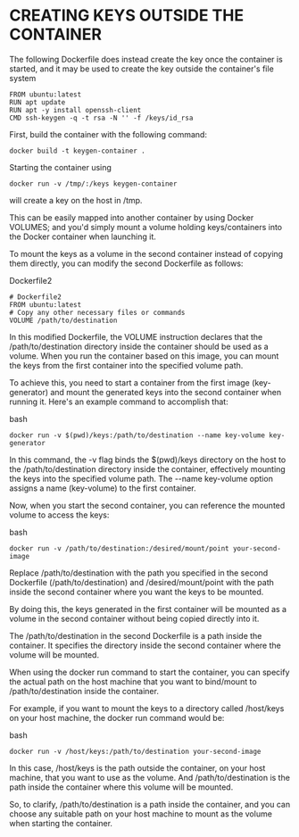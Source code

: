 # CREATING KEYS OUTSIDE THE CONTAINER

The following Dockerfile does instead create the key once the container is started, and it may be used to create the key outside the container's file system

```
FROM ubuntu:latest
RUN apt update
RUN apt -y install openssh-client
CMD ssh-keygen -q -t rsa -N '' -f /keys/id_rsa
```

First, build the container with the following command:
```
docker build -t keygen-container .
```
Starting the container using
```
docker run -v /tmp/:/keys keygen-container
```

will create a key on the host in /tmp.

This can be easily mapped into another container by using Docker VOLUMES; and you'd simply mount a volume holding keys/containers into the Docker container when launching it.

To mount the keys as a volume in the second container instead of copying them directly, you can modify the second Dockerfile as follows:

Dockerfile2
```
# Dockerfile2
FROM ubuntu:latest
# Copy any other necessary files or commands
VOLUME /path/to/destination
```

In this modified Dockerfile, the VOLUME instruction declares that the /path/to/destination directory inside the container should be used as a volume. When you run the container based on this image, you can mount the keys from the first container into the specified volume path.

To achieve this, you need to start a container from the first image (key-generator) and mount the generated keys into the second container when running it. Here's an example command to accomplish that:

bash
```
docker run -v $(pwd)/keys:/path/to/destination --name key-volume key-generator
```

In this command, the -v flag binds the $(pwd)/keys directory on the host to the /path/to/destination directory inside the container, effectively mounting the keys into the specified volume path. The --name key-volume option assigns a name (key-volume) to the first container.

Now, when you start the second container, you can reference the mounted volume to access the keys:

bash
```
docker run -v /path/to/destination:/desired/mount/point your-second-image
```

Replace /path/to/destination with the path you specified in the second Dockerfile (/path/to/destination) and /desired/mount/point with the path inside the second container where you want the keys to be mounted.

By doing this, the keys generated in the first container will be mounted as a volume in the second container without being copied directly into it.

The /path/to/destination in the second Dockerfile is a path inside the container. It specifies the directory inside the second container where the volume will be mounted.

When using the docker run command to start the container, you can specify the actual path on the host machine that you want to bind/mount to /path/to/destination inside the container.

For example, if you want to mount the keys to a directory called /host/keys on your host machine, the docker run command would be:

bash
```
docker run -v /host/keys:/path/to/destination your-second-image
```
In this case, /host/keys is the path outside the container, on your host machine, that you want to use as the volume. And /path/to/destination is the path inside the container where this volume will be mounted.

So, to clarify, /path/to/destination is a path inside the container, and you can choose any suitable path on your host machine to mount as the volume when starting the container.
